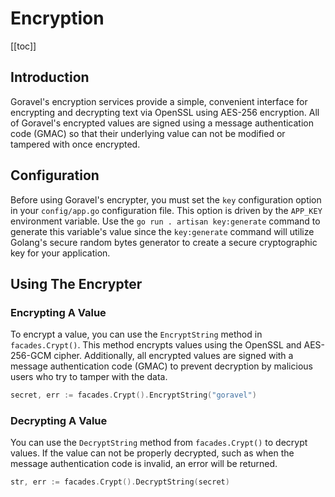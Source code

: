 # Encryption

[[toc]]

## Introduction

Goravel's encryption services provide a simple, convenient interface for encrypting and decrypting text via OpenSSL using AES-256 encryption. All of Goravel's encrypted values are signed using a message authentication code (GMAC) so that their underlying value can not be modified or tampered with once encrypted.

## Configuration

Before using Goravel's encrypter, you must set the `key` configuration option in your `config/app.go` configuration file. This option is driven by the `APP_KEY` environment variable. Use the `go run . artisan key:generate` command to generate this variable's value since the `key:generate` command will utilize Golang's secure random bytes generator to create a secure cryptographic key for your application.

## Using The Encrypter

### Encrypting A Value

To encrypt a value, you can use the `EncryptString` method in `facades.Crypt()`. This method encrypts values using the OpenSSL and AES-256-GCM cipher. Additionally, all encrypted values are signed with a message authentication code (GMAC) to prevent decryption by malicious users who try to tamper with the data.

```go
secret, err := facades.Crypt().EncryptString("goravel")
```

### Decrypting A Value

You can use the `DecryptString` method from `facades.Crypt()` to decrypt values.  If the value can not be properly decrypted, such as when the message authentication code is invalid, an error will be returned.

```go
str, err := facades.Crypt().DecryptString(secret)
```

<CommentService/>